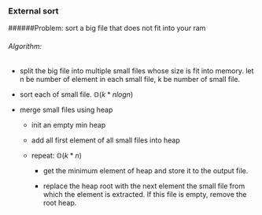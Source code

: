 ### External sort

######Problem: sort a big file that does not fit into your ram

###### Algorithm:

- split the big file into multiple small files whose size is fit into memory. let n be number of element in each small file, k be number of small file. 

- sort each of small file. $\mathbb{O}(k*nlogn)$

- merge small files using heap

  - init an empty min heap

  - add all first element of all small files into heap

  - repeat: $\mathbb{O}(k*n)$

    - get the minimum element of heap and store it to the output file.

    - replace the heap root with the next element the small file from which the element is extracted. If this file is empty, remove the root heap.

      ​
